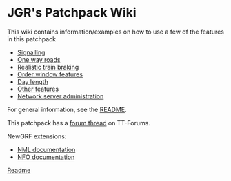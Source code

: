 # JGR's Patchpack Wiki

This wiki contains information/examples on how to use a few of the features in this patchpack

* [Signalling](Features/Signalling.md)
* [One way roads](Features/One-way-roads.md)
* [Realistic train braking](Features/Realistic-braking.md)
* [Order window features](Features/Order-window-features.md)
* [Day length](Features/Day-length.md)
* [Other features](Features/Other-features.md)
* [Network server administration](Features/Network-server-administration.md)

For general information, see the [README](https://github.com/JGRennison/OpenTTD-patches/blob/jgrpp/README.md).

This patchpack has a [forum thread](https://www.tt-forums.net/viewtopic.php?f=33&t=73469) on TT-Forums.

NewGRF extensions:

* [NML documentation](https://jgrennison.github.io/OpenTTD-patches/newgrf-additions-nml.html)
* [NFO documentation](https://jgrennison.github.io/OpenTTD-patches/newgrf-additions.html)

[Readme](./readme.md)
